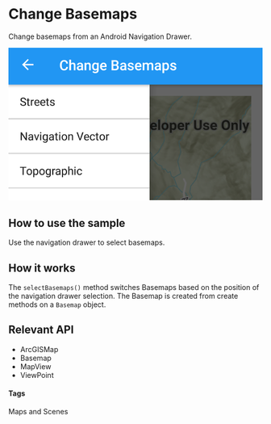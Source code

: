 # Change Basemaps
Change basemaps from an Android Navigation Drawer.

![Change Basemaps App](change-basemaps.png)

## How to use the sample
Use the navigation drawer to select basemaps.

## How it works
The `selectBasemaps()` method switches Basemaps based on the position of the navigation drawer selection. The Basemap is created from create methods on a `Basemap` object.  

## Relevant API
* ArcGISMap
* Basemap
* MapView
* ViewPoint

#### Tags
Maps and Scenes
